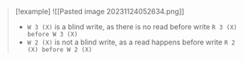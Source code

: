 >[!example] 
> ![[Pasted image 20231124052634.png]]
>- `W 3 (X)` is a blind write, as there is no read before write `R 3 (X) before W 3 (X)` 
>- `W 2 (X)` is not a blind write, as a read happens before write `R 2 (X) before W 2 (X)` 



